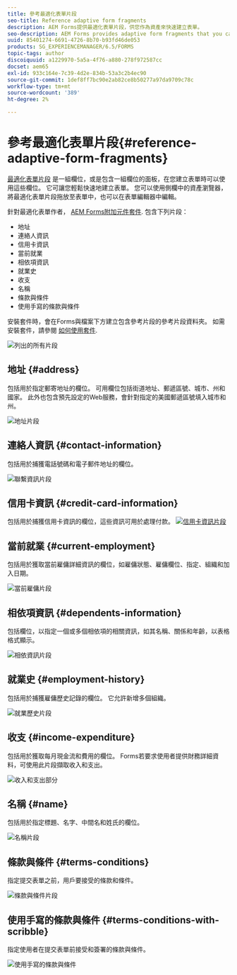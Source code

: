 ```yaml
---
title: 參考最適化表單片段
seo-title: Reference adaptive form fragments
description: AEM Forms提供最適化表單片段，供您作為資產來快速建立表單。
seo-description: AEM Forms provides adaptive form fragments that you can use as assets to create a form quickly.
uuid: 85401274-6691-4726-8b70-b93fd46de053
products: SG_EXPERIENCEMANAGER/6.5/FORMS
topic-tags: author
discoiquuid: a1229970-5a5a-4f76-a880-278f972587cc
docset: aem65
exl-id: 933c164e-7c39-4d2e-834b-53a3c2b4ec90
source-git-commit: 1def8ff7bc90e2ab82ce8b50277a97da9709c78c
workflow-type: tm+mt
source-wordcount: '389'
ht-degree: 2%

---
```


# 參考最適化表單片段{#reference-adaptive-form-fragments}

[最適化表單片段](../../forms/using/adaptive-form-fragments.md) 是一組欄位，或是包含一組欄位的面板，在您建立表單時可以使用這些欄位。 它可讓您輕鬆快速地建立表單。 您可以使用側欄中的資產瀏覽器，將最適化表單片段拖放至表單中，也可以在表單編輯器中編輯。

針對最適化表單作者， [AEM Forms附加元件套件](https://experienceleague.adobe.com/docs/experience-manager-release-information/aem-release-updates/forms-updates/aem-forms-releases.html?lang=en). 包含下列片段：

* 地址
* 連絡人資訊
* 信用卡資訊
* 當前就業
* 相依項資訊
* 就業史
* 收支
* 名稱
* 條款與條件
* 使用手寫的條款與條件

安裝套件時，會在Forms與檔案下方建立包含參考片段的參考片段資料夾。 如需安裝套件，請參閱 [如何使用套件](/help/sites-administering/package-manager.md).

![列出的所有片段](assets/ootb-frags.png)

## 地址 {#address}

包括用於指定郵寄地址的欄位。 可用欄位包括街道地址、郵遞區號、城市、州和國家。 此外也包含預先設定的Web服務，會針對指定的美國郵遞區號填入城市和州。

![地址片段](assets/address.png)

<!--[Click to enlarge

](assets/address-1.png)-->

## 連絡人資訊 {#contact-information}

包括用於捕獲電話號碼和電子郵件地址的欄位。

![聯繫資訊片段](assets/contact-info.png)

<!--[Click to enlarge

](assets/contact-info-1.png)-->

## 信用卡資訊 {#credit-card-information}

包括用於捕獲信用卡資訊的欄位，這些資訊可用於處理付款。
[ ![信用卡資訊片段](assets/cc-info.png)](assets/cc-info-1.png)

## 當前就業 {#current-employment}

包括用於獲取當前雇傭詳細資訊的欄位，如雇傭狀態、雇傭欄位、指定、組織和加入日期。

![當前雇傭片段](assets/current-emp.png)

<!--[Click to enlarge

](assets/current-emp-1.png)-->

## 相依項資訊 {#dependents-information}

包括欄位，以指定一個或多個相依項的相關資訊，如其名稱、關係和年齡，以表格格式顯示。

![相依資訊片段](assets/dependents-info.png)

<!--[Click to enlarge

](assets/dependents-info-1.png)-->

## 就業史 {#employment-history}

包括用於捕獲雇傭歷史記錄的欄位。 它允許新增多個組織。

![就業歷史片段](assets/emp-history.png)

<!--[Click to enlarge

](assets/emp-history-1.png)-->

## 收支 {#income-expenditure}

包括用於獲取每月現金流和費用的欄位。 Forms若要求使用者提供財務詳細資料，可使用此片段擷取收入和支出。

![收入和支出部分](assets/income.png)

<!--[Click to enlarge

](assets/income-1.png)-->

## 名稱 {#name}

包括用於指定標題、名字、中間名和姓氏的欄位。

![名稱片段](assets/name.png)

<!--[Click to enlarge

](assets/name-1.png)-->

## 條款與條件 {#terms-conditions}

指定提交表單之前，用戶要接受的條款和條件。

![條款與條件片段](assets/tnc.png)

<!--[Click to enlarge

](assets/tnc-1.png)-->

## 使用手寫的條款與條件 {#terms-conditions-with-scribble}

指定使用者在提交表單前接受和簽署的條款與條件。

![使用手寫的條款與條件](assets/tnc-scribble.png)

<!--[Click to enlarge

](assets/tnc-scribble-1.png)-->
